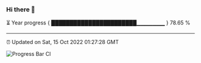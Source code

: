 ### Hi there 👋

⏳ Year progress { ███████████████████████▁▁▁▁▁▁▁ } 78.65 %

---

⏰ Updated on Sat, 15 Oct 2022 01:27:28 GMT

![Progress Bar CI](https://github.com/liununu/liununu/workflows/Progress%20Bar%20CI/badge.svg)
